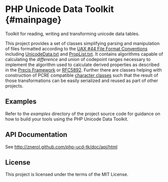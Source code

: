 PHP Unicode Data Toolkit                                            {#mainpage}
========================

Toolkit for reading, writing and transforming unicode data tables.

This project provides a set of classes simplifying parsing and manipulation of
files formatted according to the [UAX #44 File Format Conventions] including
[UnicodeData.txt] and [PropList.txt]. It contains algorithms capable of
calculating the _difference_ and _union_ of codepoint ranges necessary to
implement the algorithm used to calculate derived properties as described in
the [Precis Framework] or [RFC5892]. Further there are classes helping with
construction of PCRE compatible [character classes] such that the result of
those transformations can be easily serialized and reused as part of other
projects.

Examples
--------

Refer to the _examples_ directory of the project source code for guidance on
how to build your tools using the PHP Unicode Data Toolkit.

API Documentation
-----------------

See http://znerol.github.com/php-ucd-tk/doc/api/html

License
-------

This project is licensed under the terms of the MIT License.

[UAX #44 File Format Conventions]:
  http://www.unicode.org/reports/tr44/#Format_Conventions
[UnicodeData.txt]:
  http://www.unicode.org/Public/UNIDATA/UnicodeData.txt
[PropList.txt]:
  http://www.unicode.org/Public/UNIDATA/PropList.txt
[Precis Framework]:
  http://tools.ietf.org/html/draft-ietf-precis-framework-06#section-7
  "Precis Framework IETF Draft 6 - Section 7"
[RFC5892]:
  http://tools.ietf.org/html/rfc5892#section-3
  "RFC5892 - Section 3"
[character classes]:
  http://php.net/manual/en/regexp.reference.character-classes.php
